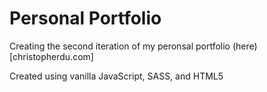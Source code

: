 # Personal Portfolio

Creating the second iteration of my peronsal portfolio (here)[christopherdu.com]

Created using vanilla JavaScript, SASS, and HTML5

